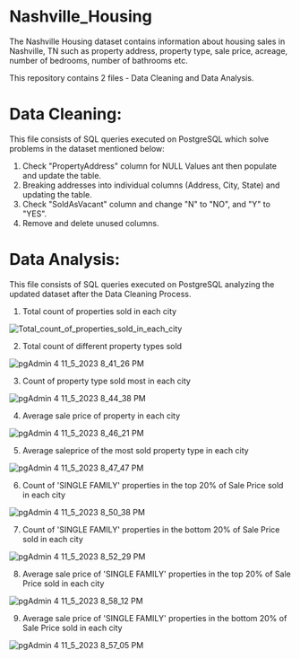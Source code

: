 # Nashville_Housing
The Nashville Housing dataset contains information about housing sales in Nashville, TN such as property address, property type, sale price, acreage, number of bedrooms, number of bathrooms etc.

This repository contains 2 files - Data Cleaning and Data Analysis.

# Data Cleaning:
This file consists of SQL queries executed on PostgreSQL which solve problems in the dataset mentioned below:
1. Check "PropertyAddress" column for NULL Values ant then populate and update the table.
2. Breaking addresses into individual columns (Address, City, State) and updating the table.
3. Check "SoldAsVacant" column and change "N" to "NO", and "Y" to "YES".
4. Remove and delete unused columns.

# Data Analysis:
This file consists of SQL queries executed on PostgreSQL analyzing the updated dataset after the Data Cleaning Process.
1. Total count of properties sold in each city

![Total_count_of_properties_sold_in_each_city](https://github.com/raj667/Nashville_Housing/assets/30209480/8ade666b-fb45-47ab-8143-7147941cb14f)

2. Total count of different property types sold

![pgAdmin 4 11_5_2023 8_41_26 PM](https://github.com/raj667/Nashville_Housing/assets/30209480/8b6a3166-f18f-414d-a0bd-d9b49588a6d6)

3. Count of property type sold most in each city

![pgAdmin 4 11_5_2023 8_44_38 PM](https://github.com/raj667/Nashville_Housing/assets/30209480/70e670c6-5cbf-4499-b7b2-fee3ec7df4d4)

4. Average sale price of property in each city

![pgAdmin 4 11_5_2023 8_46_21 PM](https://github.com/raj667/Nashville_Housing/assets/30209480/814515d4-952c-4379-b077-0109445f5343)

5. Average saleprice of the most sold property type in each city

![pgAdmin 4 11_5_2023 8_47_47 PM](https://github.com/raj667/Nashville_Housing/assets/30209480/f317bd3b-52e2-4aef-8938-bf6b7eac6ecb)

6. Count of 'SINGLE FAMILY' properties in the top 20% of Sale Price sold in each city

![pgAdmin 4 11_5_2023 8_50_38 PM](https://github.com/raj667/Nashville_Housing/assets/30209480/2792b3c1-efcc-4ce6-936d-232d27011deb)

7. Count of 'SINGLE FAMILY' properties in the bottom 20% of Sale Price sold in each city

![pgAdmin 4 11_5_2023 8_52_29 PM](https://github.com/raj667/Nashville_Housing/assets/30209480/444064d1-1585-460f-82ba-358fcc7ea310)

8. Average sale price of 'SINGLE FAMILY' properties in the top 20% of Sale Price sold in each city

![pgAdmin 4 11_5_2023 8_58_12 PM](https://github.com/raj667/Nashville_Housing/assets/30209480/2792bc4e-877a-4efb-818f-a97c541a1b4e)

9. Average sale price of 'SINGLE FAMILY' properties in the bottom 20% of Sale Price sold in each city

![pgAdmin 4 11_5_2023 8_57_05 PM](https://github.com/raj667/Nashville_Housing/assets/30209480/9498e6d1-a75e-4648-9e38-381f1a0885a9)
